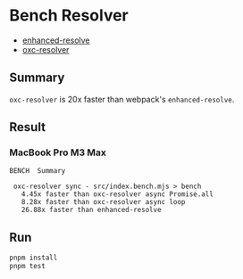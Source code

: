 # Bench Resolver

* [enhanced-resolve](https://www.npmjs.com/package/enhanced-resolve)
* [oxc-resolver](https://www.npmjs.com/package/oxc-resolver)

## Summary

`oxc-resolver` is 20x faster than webpack's `enhanced-resolve`.

## Result

### MacBook Pro M3 Max

```
BENCH  Summary

 oxc-resolver sync - src/index.bench.mjs > bench
   4.45x faster than oxc-resolver async Promise.all
   8.28x faster than oxc-resolver async loop
   26.88x faster than enhanced-resolve
```

## Run

```bash
pnpm install
pnpm test
```

